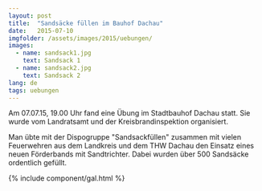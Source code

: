 ```yaml
---
layout: post
title:  "Sandsäcke füllen im Bauhof Dachau"
date:   2015-07-10
imgfolder: /assets/images/2015/uebungen/
images:
  - name: sandsack1.jpg
    text: Sandsack 1
  - name: sandsack2.jpg
    text: Sandsack 2
lang: de
tags: uebungen
---
```


Am 07.07.15, 19.00 Uhr fand eine Übung im Stadtbauhof Dachau statt. Sie wurde vom Landratsamt und der Kreisbrandinspektion organisiert.

Man übte mit der Dispogruppe "Sandsackfüllen" zusammen mit vielen Feuerwehren aus dem Landkreis und dem THW Dachau den Einsatz eines neuen Förderbands mit Sandtrichter. Dabei wurden über 500 Sandsäcke ordentlich gefüllt.

{% include component/gal.html %}

